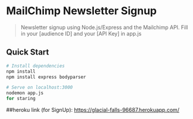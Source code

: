 # MailChimp Newsletter Signup

> Newsletter signup using Node.js/Express and the Mailchimp API. Fill in your [audience ID] and your [API Key] in app.js

## Quick Start

```bash
# Install dependencies
npm install
npm install express bodyparser

# Serve on localhost:3000
nodemon app.js
for staring
```

##heroku link (for SignUp):
https://glacial-falls-96687.herokuapp.com/

